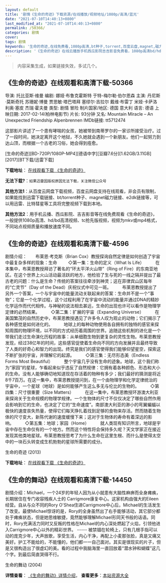 ```yaml
---
layout: default
title: '剧情《生命的奇迹》下载资源/在线播放/视频地址/1080p/高清/蓝光'
date: "2021-07-10T14:40:13+0800"
last_modified_at: "2021-07-10T14:40:13+0800"
permalink: /50366/
categories: 剧情
cover:
tags: 剧情
keywords: '生命的奇迹,在线免费看,1080p高清,bt种子,torrent,百度云盘,magnet,磁力链,迅雷下载资源'
description: '《生命的奇迹》在线云播放手机西瓜影院吉吉影音免费看，1080p高清bd/hd未删减完整版和tc抢先枪版，mkv/mp4格式，附带bt/torrent种子、magnet/磁力链、百度云盘、网盘资源迅雷下载链接'
---
```


>内容采集生成，如果链接失效，多试几个。


## 《生命的奇迹》在线观看和高清下载-50366

导演: 托比亚斯·维曼 编剧: 娜娅·布鲁克霍斯特 于特-梅尔勒·伯尔恩森 主演: 丹尼斯·莫斯奇托 苏珊妮·博曼 贾思敏·塔巴塔拜 塞缪尔·吉拉尔 戴维·布雷丁 米娅·卡萨洛 利奥·塞皮 杰瑞·霍夫曼 类型: 剧情 冒险 制片国家/地区: 德国 意大利 语言: 德语 上映日期: 2017-02-14(柏林电影节) 片长: 93分钟 又名: Mountain Miracle – An Unexpected Friendship Alpenbrennen IMDb链接: tt5712474

这部影片讲述了一个患有哮喘的女孩，她被带到南蒂罗尔的一家诊所接受治疗。过了一段时间，她决定离开这个地狱，不久她就会遇到一个新朋友。他们一起努力到达山顶，而根据一个古老的习俗，她会得到痊愈。


[生命的奇迹][BD-720P/1080P-MP4][德语中字][豆瓣7.6分][1.62GB/3.11GB][2017][BT下载/迅雷下载]

**下载地址**： [在线观看下载 《生命的奇迹》](https://www.btdx8.com/torrent/smdqj_2017.html) 


**无法下载?**：`如果迅雷因版权原因无法下载，关注微信公众号 `

**其他方法1**：从百度云网盘下载视频，百度云网盘支持在线观看，非会员有限制，如果能找到迅雷下载链接、bt/torrent种子、magnet磁力链接、e2dk链接等，可以用迅雷、比特彗星等工具将完整视频下载到本地。

**其他方法2**：用手机云播、西瓜影院、吉吉影音等在线免费观看《生命的奇迹》，一般提供1080p高清、hd/bd高清视频、tc抢先版视频，视频为mkv或mp4格式，不同站点视频质量和播放速度不同。


## 《生命的奇迹》在线观看和高清下载-4596

剧情介绍：　　布莱恩·考克斯（Brian Cox）教授探询自然定律是如何创造了宇宙中最复杂多样的现象：生命  　　◇第一集：生命的定义（What Is Life）  　　在本集中，布莱恩教授拜访了著名的“环太平洋火山带”（Ring of Fire）的东南亚地区。在这个世界上火山活动最活跃的地方，他检验了生与死的一线之隔并提出了最古老的问题：什么是生命？传统的答案往往牵涉到神灵；这在菲律宾山区每年的“亡灵节”（Day of the Dead）庆祝仪式中可见一斑。  　　布莱恩教授提出了另外一个答案，一个与宇宙中的能量流动关联起来的答案：生命并不是一个“事物”；它是一个化学过程，这个过程利用了在宇宙中流动的能量并通过DNA的精妙化学运作而代代相传。与神秘的说法相去甚远，生命的出现也许可以看作是物理学定律的必然结果。  　　◇第二集：扩展的宇宙（Expanding Universe）  　　在美国繁茂的自然历史中，布莱恩教授遇见了许多令人叹为观止的动物；它们揭示了各种感觉是如何进化的。  　　地球上的每种动物使用各自拥有的独特的感官来探知周围的物理环境，以不同的方式经历着周围的世界。追随这些机制的进化是一个带我们走过生命演化历程的故事：从单细胞生物到更复杂的灵性生物。布莱恩教授发现，经过38亿年的时间，这些感官促使着生命向不同的方向发展并且最终导致了人类的好奇心和智力的出现。终究是我们的感官使得我们能够仰望星空，探索这不断扩张的宇宙，并理解它的起源。  　　◇第三集：无尽形态美（Endless Forms Most Beautiful）  　　整个宇宙几乎没有生命的迹象。地球，这个我们称为“家园”的星球，乍看起来似乎违反了自然规律：它拥有着各种颜色、形态和大小的生命。没有人能够确切地知道现在存活着的物种有多少；我们最好的猜测是将近8千7百万。在这一集中，布莱恩教授提问到，在一个由物理学和化学定律统治的宇宙中，一个星球（地球）是如何能够产生这么多无与伦比的生物的。  　　◇第四集：尺寸很重要（Size Matters）  　　在这一集中，布莱恩教授环游澳大利亚来探询关于生命规模的物理学规律。一个生物体的尺寸不仅仅决定了哪些自然作用会影响到它的生命，也决定了它的“生命速度”。南部澳大利亚的渺小的弯翼蝙蝠以极快的速度丧失热量，使得它们每天挣扎着找到足够的食物来存活。然而随着生物体的尺寸变大，新陈代谢的速度缓慢下来；这对于生物体的寿命有着深远的影响。  　　◇第五集：地球；家园（Home）  　　就人类现有知识所言，地球是宇宙中存在生命仅有的一个地方。然而这个特性将会保持多久呢？天文学家正在接近发现其他类地星球。布莱恩教授思考了为什么生命在这里生根、而什么是使得太空中的一块石头转变成生机勃勃的星球所需要的成分。


生命的奇迹 (2013)

**下载地址**： [在线观看下载 《生命的奇迹》](https://www.btbtdy.me/btdy/dy2446.html) 


## 《生命的舞动》在线观看和高清下载-14450

剧情介绍：Michael，一个24岁的年轻人因为从小就患有大脑性麻痹而全身瘫痪，长期居住在专门收容残疾人士的 Carrigmore康复中心。这家机构由强大的Eileen经营。自从与众不同的Rory O'Shea住进Carrigmore中心后，Michael的生活发生了改变。最使Michael惊讶的是，Rory的全身虽然出了右手能够活动，其它部分都处于瘫痪状态，但是她思维敏捷，竟然能够理解Michael形同天书般的话语。同时，Rory充满活力同时又反叛的性格在Michael的内心深处燃起了火焰，引领他进入Carrigmore中心以外的精彩世界。 ----- 被禁锢在轮椅上，只有几根手指可以动的庞克少年，大声放歌，享受生活，内心干净，再配上小麦那张脸，真是又痛又美好。护工不能给的，不能懂的，他们都一一自己面对。其实是很现实的片子，但是又很构造出了很虚幻的美。看的过程中我脑海里一直回放着“潜水钟和蝴蝶”这几个字。到最后简直哭得不行。


生命的舞动 (2004)

**详情查看**： [《生命的舞动》详情介绍](/movie/14450/)， **查看更多**：[本站资源大全](/movie/t/all/)

